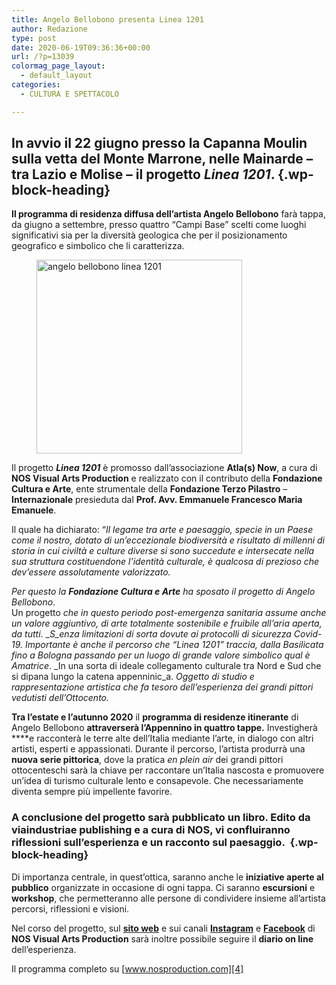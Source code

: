 ```yaml
---
title: Angelo Bellobono presenta Linea 1201
author: Redazione
type: post
date: 2020-06-19T09:36:36+00:00
url: /?p=13039
colormag_page_layout:
  - default_layout
categories:
  - CULTURA E SPETTACOLO

---
```

## In avvio il **22 giugno** presso la **Capanna Moulin** sulla vetta del **Monte Marrone**, nelle **Mainarde** – tra Lazio e Molise – il progetto **_Linea 1201_**.  {.wp-block-heading}

**Il programma di residenza diffusa dell’artista Angelo Bellobono** farà tappa, da giugno a settembre, presso quattro “Campi Base” scelti come luoghi significativi sia per la diversità geologica che per il posizionamento geografico e simbolico che li caratterizza. 

<div class="wp-block-image">
  <figure class="alignleft size-large is-resized"><img decoding="async" loading="lazy" src="https://progressonline.it/wp-content/uploads/2020/06/Schermata-2020-06-19-alle-11.29.00.png" alt="angelo bellobono linea 1201" class="wp-image-13042" width="329" height="310" /></figure>
</div>

Il progetto **_Linea 1201_** è promosso dall’associazione **Atla(s) Now**, a cura di **NOS Visual Arts Production** e realizzato con il contributo della **Fondazione Cultura e Arte**, ente strumentale della **Fondazione Terzo Pilastro** – **Internazionale** presieduta dal **Prof. Avv. Emmanuele Francesco Maria Emanuele**. 

Il quale ha dichiarato: &#8220;_Il legame tra arte e paesaggio, specie in un Paese come il nostro, dotato di un’eccezionale biodiversità e risultato di millenni di storia in cui civiltà e culture diverse si sono succedute e intersecate nella sua struttura costituendone l&#8217;identità culturale, è qualcosa di prezioso che dev’essere assolutamente valorizzato._ 

_Per questo la **Fondazione Cultura e Arte** ha sposato il progetto di Angelo Bellobono_.  
Un progetto _che in questo periodo post-emergenza sanitaria assume anche un valore aggiuntivo, di arte totalmente sostenibile e fruibile all’aria aperta, da tutti_. __S_enza limitazioni di sorta dovute ai protocolli di sicurezza Covid-19. Importante è anche il percorso che “Linea 1201” traccia, dalla Basilicata fino a Bologna passando per un luogo di grande valore simbolico qual è Amatrice_. _In una sorta di ideale collegamento culturale tra Nord e Sud che si dipana lungo la catena appenninic_a. _Oggetto di studio e rappresentazione artistica che fa tesoro dell’esperienza dei grandi pittori vedutisti dell’Ottocento._

**Tra l’estate e l’autunno 2020** il **programma di residenze itinerante** di Angelo Bellobono **attraverserà l’Appennino in quattro tappe.** Investigherà ****e racconterà le terre alte dell’Italia mediante l’arte, in dialogo con altri artisti, esperti e appassionati. Durante il percorso, l’artista produrrà una **nuova serie pittorica**, dove la pratica _en plein air_ dei grandi pittori ottocenteschi sarà la chiave per raccontare un’Italia nascosta e promuovere un’idea di turismo culturale lento e consapevole. Che necessariamente diventa sempre più impellente favorire. 

### A conclusione del progetto sarà pubblicato un **libro**. Edito da **viaindustriae publishing** e a cura di **NOS**, vi confluiranno riflessioni sull’esperienza e un racconto sul paesaggio.&nbsp; {.wp-block-heading}

  
Di importanza centrale, in quest’ottica, saranno anche le **iniziative aperte al pubblico** organizzate in occasione di ogni tappa. Ci saranno **escursioni** e **workshop**, che permetteranno alle persone di condividere insieme all’artista percorsi, riflessioni e visioni. 

Nel corso del progetto, sul **[sito web][1]** e sui canali **[Instagram][2]** e **[Facebook][3]** di **NOS Visual Arts Production** sarà inoltre possibile seguire il **diario on line** dell’esperienza.

Il programma completo su [www.nosproduction.com][4]

 [1]: mailto:https%253A//www.nosproduction.com
 [2]: https://www.instagram.com/nos_visual_arts_production/?hl=it
 [3]: https://www.facebook.com/Nosadelladue/
 [4]: http://www.nosproduction.com
